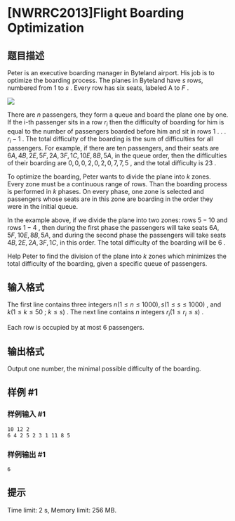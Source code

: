 # [NWRRC2013]Flight Boarding Optimization

## 题目描述



Peter is an executive boarding manager in Byteland airport. His job is to optimize the boarding process. The planes in Byteland have $s$ rows, numbered from $1$ to $s$ . Every row has six seats, labeled A to $F$ .

![](/upload/images2/flgithseat.png)

There are $n$ passengers, they form a queue and board the plane one by one. If the i-th passenger sits in a row $r_{i}$ then the difficulty of boarding for him is equal to the number of passengers boarded before him and sit in rows $1$ . . . $r_{i}−1$ . The total difficulty of the boarding is the sum of difficulties for all passengers. For example, if there are ten passengers, and their seats are $6A, 4B, 2E, 5F, 2A, 3F, 1C, 10E, 8B, 5A,$ in the queue order, then the difficulties of their boarding are $0 , 0 , 0 , 2 , 0 , 2 , 0 , 7 , 7 , 5$ , and the total difficulty is $23$ .

To optimize the boarding, Peter wants to divide the plane into $k$ zones. Every zone must be a continuous range of rows. Than the boarding process is performed in $k$ phases. On every phase, one zone is selected and passengers whose seats are in this zone are boarding in the order they were in the initial queue. $ $

In the example above, if we divide the plane into two zones: rows $5-10$ and rows $1-4$ , then during the first phase the passengers will take seats $6A, 5F, 10E, 8B, 5A,$ and during the second phase the passengers will take seats $4B, 2E, 2A, 3F, 1C,$ in this order. The total difficulty of the boarding will be $6$ .

Help Peter to find the division of the plane into $k$ zones which minimizes the total difficulty of the boarding, given a specific queue of passengers.



## 输入格式



The first line contains three integers $n (1 \le n \le 1000) , s (1 \le s \le 1000)$ , and $k (1 \le k \le 50$ ; $k \le s)$ . The next line contains $n$ integers $r_{i} (1 \le r_{i} \le s)$ .

Each row is occupied by at most $6$ passengers.



## 输出格式



Output one number, the minimal possible difficulty of the boarding.



## 样例 #1

### 样例输入 #1
```
10 12 2
6 4 2 5 2 3 1 11 8 5
```

### 样例输出 #1

```
6
```

## 提示

Time limit: 2 s, Memory limit: 256 MB. 


